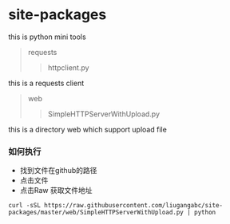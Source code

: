 # site-packages
this is python mini tools

> requests
>
>> httpclient.py

this is a requests client

> web
>
>> SimpleHTTPServerWithUpload.py

this is a directory web which support upload file

### 如何执行

* 找到文件在github的路径
* 点击文件
* 点击Raw 获取文件地址

```
curl -sSL https://raw.githubusercontent.com/liugangabc/site-packages/master/web/SimpleHTTPServerWithUpload.py | python
```
